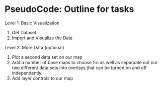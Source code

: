 # PseudoCode: Outline for tasks

Level 1: Basic Visualization

1. Get Dataset
2. Import and Visualize the Data

Level 2: More Data (optional)

1. Plot a second data set on our map
2. Add a number of base maps to choose fro as well as separaate out our two different data sets into overlays that can be turned on and off independently.
3. Add layer controls to our map